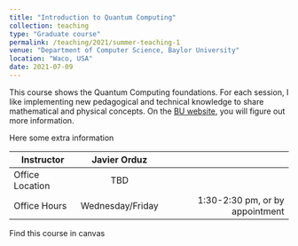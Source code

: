 ```yaml
---
title: "Introduction to Quantum Computing"
collection: teaching
type: "Graduate course"
permalink: /teaching/2021/summer-teaching-1
venue: "Department of Computer Science, Baylor University"
location: "Waco, USA"
date: 2021-07-09
---
```





This course shows the Quantum Computing foundations. For each session, 
I like implementing new pedagogical and technical knowledge 
to share mathematical and physical concepts. 
On the [BU website](https://tinyurl.com/yhgalmw6), you will 
figure out more information.





Here some extra information



| Instructor   |      Javier Orduz      |   |
|--------------------|:-----------------------:|----------------:|
| Office Location |  TBD |  |
| Office Hours |    Wednesday/Friday   |   1:30-2:30 pm, or by appointment |


Find this course in canvas 

<!--

This course shows the programming foundations. For each session, I like implementing new pedagogical and technical knowledge to share ideas about programming logic. Since I love mathematics, I use to take some pictures and concepts to do examples in programming.

On the [UNAM FESAc's website](https://unam-fesac.github.io/), you will 
figure out more information.
-->
